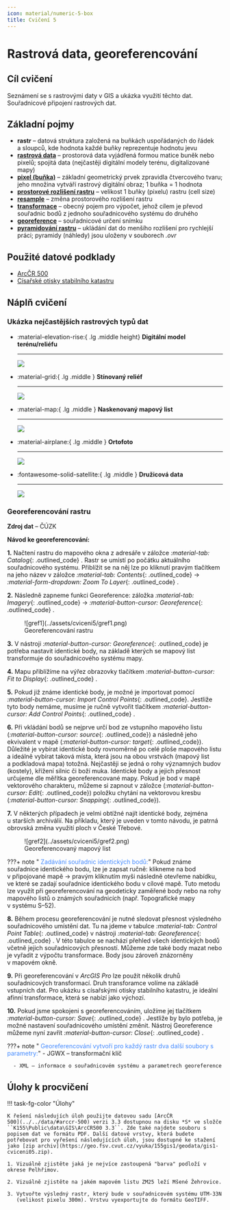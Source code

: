 ```yaml
---
icon: material/numeric-5-box
title: Cvičení 5
---
```


# Rastrová data, georeferencování

## Cíl cvičení

Seznámení se s rastrovými daty v GIS a ukázka využití těchto dat. Souřadnicové připojení rastrových dat.

## Základní pojmy

- **rastr** – datová struktura založená na buňkách uspořádaných do řádek a sloupců, kde hodnota každé buňky reprezentuje hodnotu jevu
- [**rastrová data**](https://pro.arcgis.com/en/pro-app/latest/help/data/imagery/introduction-to-raster-data.htm) – prostorová data vyjádřená formou matice buněk nebo pixelů; spojitá data (nejčastěji digitální modely terénu, digitalizované mapy)
- [**pixel (buňka)**](https://pro.arcgis.com/en/pro-app/latest/help/data/imagery/pixel-size-of-image-and-raster-data-pro-.htm) – základní geometrický prvek zpravidla čtvercového tvaru; jeho množina vytváří rastrový digitální obraz; 1 buňka = 1 hodnota
- [**prostorové rozlišení rastru**](https://pro.arcgis.com/en/pro-app/latest/tool-reference/environment-settings/cell-size.htm) – velikost 1 buňky (pixelu) rastru (cell size)
- [**resample**](https://pro.arcgis.com/en/pro-app/latest/tool-reference/data-management/resample.htm) – změna prostorového rozlišení rastru
- [**transformace**](https://pro.arcgis.com/en/pro-app/latest/help/mapping/properties/geographic-coordinate-system-transformation.htm) – obecný pojem pro výpočet, jehož cílem je převod souřadnic bodů z jednoho souřadnicového systému do druhého
- [**georeference**](https://pro.arcgis.com/en/pro-app/3.0/help/data/imagery/overview-of-georeferencing.htm) – souřadnicové určení snímku
- [**pyramidování rastru**](https://pro.arcgis.com/en/pro-app/latest/help/data/imagery/raster-pyramids.htm) – ukládání dat do menšího rozlišení pro rychlejší práci; pyramidy (náhledy) jsou uloženy v souborech *.ovr*


## Použité datové podklady

- [ArcČR 500](../../data/#arccr-500)
- [Císařské otisky stabilního katastru](../../data/#cisarske-otisky-stabilniho-katastru)


## Náplň cvičení

### Ukázka nejčastějších rastrových typů dat

<div class="grid cards" markdown>

-   :material-elevation-rise:{ .lg .middle height} __Digitální model terénu/reliéfu__

    ---

    ![](../assets/cviceni5/dmr_ukazka.png)

-   :material-grid:{ .lg .middle } __Stínovaný reliéf__

    ---

    ![](../assets/cviceni5/stin_relief.png)

-   :material-map:{ .lg .middle } __Naskenovaný mapový list__

    ---
    ![](../assets/cviceni5/co.jpg)

-   :material-airplane:{ .lg .middle } __Ortofoto__

    ---
    ![](../assets/cviceni5/ortofoto.jpg)

-   :fontawesome-solid-satellite:{ .lg .middle } __Družicová data__

    ---
    ![](../assets/cviceni5/landsat.jpg)
</div>



### Georeferencování rastru

**Zdroj dat** – ČÚZK

**Návod ke georeferencování:**

**1.** Načtení rastru do mapového okna z adresáře v záložce _:material-tab: Catalog_{: .outlined_code} . Rastr se umístí po počátku aktuálního souřadnicového systému. Přiblížit se na něj lze po kliknutí pravým tlačítkem na jeho název v záložce _:material-tab: Contents_{: .outlined_code}  → _:material-form-dropdown: Zoom To Layer_{: .outlined_code} .

**2.** Následně zapneme funkci Georeference: záložka _:material-tab: Imagery_{: .outlined_code}  → _:material-button-cursor: Georeference_{: .outlined_code} .

<figure markdown>
  ![gref1](../assets/cviceni5/gref1.png)
  <figcaption>Georeferencování rastru</figcaption>
</figure>

**3.** V nástroji _:material-button-cursor: Georeference_{: .outlined_code} je potřeba nastavit identické body, na základě kterých se mapový list transformuje do souřadnicového systému mapy.

**4.** Mapu přiblížíme na výřez obrazovky tlačítkem _:material-button-cursor: Fit to Display_{: .outlined_code} .

**5.** Pokud již známe identické body, je možné je importovat pomocí _:material-button-cursor: Import Control Points_{: .outlined_code}. Jestliže tyto body nemáme, musíme je ručně vytvořit tlačítkem _:material-button-cursor: Add Control Points_{: .outlined_code} .

**6.** Při vkládání bodů se nejprve určí bod ze vstupního mapového listu (_:material-button-cursor: source_{: .outlined_code}) a následně jeho ekvivalent v mapě (_:material-button-cursor: target_{: .outlined_code}). Důležité je vybírat identické body rovnoměrně po celé ploše mapového listu a ideálně vybírat taková místa, která jsou na obou vrstvách (mapový list a podkladová mapa) totožná. Nejčastěji se jedná o rohy významných budov (kostely), křížení silnic či boží muka. Identické body a jejich přesnost určujeme dle měřítka georeferencované mapy. Pokud je bod v mapě vektorového charakteru, můžeme si zapnout v záložce (_:material-button-cursor: Edit_{: .outlined_code}) položku chytání na vektorovou kresbu (_:material-button-cursor: Snapping_{: .outlined_code}).

**7.** V některých případech je velmi obtížné najít identické body, zejména u starších archiválií. Na příkladu, který je uveden v tomto návodu, je patrná obrovská změna využití ploch v České Třebové.

<figure markdown>
  ![gref2](../assets/cviceni5/gref2.png)
  <figcaption>Georeferencovaný mapový list</figcaption>
</figure>

???+ note "&nbsp;<span style="color:#448aff">Zadávání souřadnic identických bodů:</span>"
      Pokud známe souřadnice identického bodu, lze je zapsat ručně: klikneme na bod v připojované mapě → pravým kliknutím myši následně otevřeme nabídku, ve které se zadají souřadnice identického bodu v cílové mapě. Tuto metodu lze využít při georeferencování na geodeticky zaměřené body nebo na rohy mapového listů o známých souřadnicích (např. Topografické mapy v systému S–52).

**8.** Během procesu georeferencování je nutné sledovat přesnost výsledného souřadnicového umístění dat. Tu na jdeme v tabulce _:material-tab: Control Point Table_{: .outlined_code}  v nástroji _:material-tab: Georeference_{: .outlined_code} . V této tabulce se nachází přehled všech identických bodů včetně jejich souřadnicových přesností. Můžeme zde také body mazat nebo je vyřadit z výpočtu transformace. Body jsou zároveň znázorněny v mapovém okně.

**9.** Při georeferencování v *ArcGIS Pro* lze použít několik druhů souřadnicových transformací. Druh transforamce volíme na základě vstupních dat. Pro ukázku s císařskými otisky stabilního katastru, je ideální afinní transformace, která se nabízí jako výchozí.

**10.** Pokud jsme spokojeni s georeferencováním, uložíme jej tlačítkem _:material-button-cursor: Save_{: .outlined_code} . Jestliže by bylo potřeba, je možné nastavení souřadnicového umístění změnit. Nástroj Georeference můžeme nyní zavřít _:material-button-cursor: Close_{: .outlined_code} .

???+ note "&nbsp;<span style="color:#448aff">Georeferencování vytvoří pro každý rastr dva další soubory s parametry:</span>"
      - JGWX – transformační klíč

      - XML – informace o souřadnicovém systému a parametrech georeference


## Úlohy k procvičení

!!! task-fg-color "Úlohy"

    K řešení následujích úloh použijte datovou sadu [ArcČR
    500](../../data/#arccr-500) verzi 3.3 dostupnou na disku *S* ve složče
    ``K155\Public\data\GIS\ArcCR500 3.3``. Zde také najdete souboru s
    popisem dat ve formátu PDF. Další datové vrstvy, která budete
    potřebovat pro vyřešení následujících úloh, jsou dostupné ke stažení
    jako [zip archiv](https://geo.fsv.cvut.cz/vyuka/155gis1/geodata/gis1-cviceni05.zip).

    1. Vizuálně zjistěte jaká je nejvíce zastoupená "barva" podloží v okrese Pelhřimov.

    2. Vizuálně zjistěte na jakém mapovém listu ZM25 leží Mšené Žehrovice.

    3. Vytvořte výsledný rastr, který bude v souřadnicovém systému UTM-33N
       (velikost pixelu 300m). Vrstvu vyexportujte do formátu GeoTIFF.
